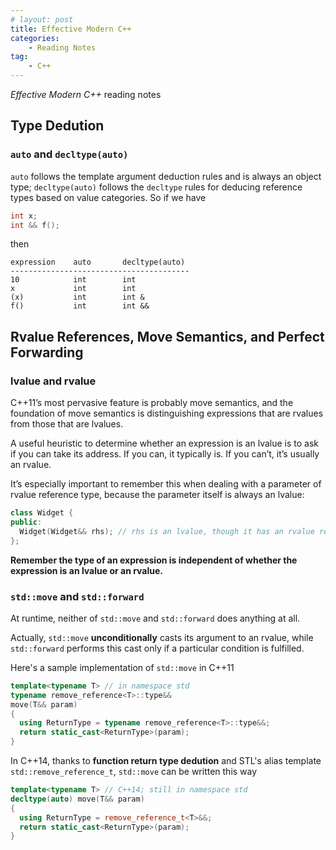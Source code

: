 ```yaml
---
# layout: post
title: Effective Modern C++
categories: 
    - Reading Notes
tag:
    - C++
---
```


*Effective Modern C++* reading notes

## Type Dedution

### `auto` and `decltype(auto)`

`auto` follows the template argument deduction rules and is always an object type; `decltype(auto)` follows the `decltype` rules for deducing reference types based on value categories. So if we have

```c++
int x;
int && f();
```

then

    expression    auto       decltype(auto)
    ----------------------------------------
    10            int        int
    x             int        int
    (x)           int        int &
    f()           int        int &&


## Rvalue References, Move Semantics, and Perfect Forwarding

### lvalue and rvalue

C++11’s most pervasive feature is probably move semantics, and the foundation of move semantics is distinguishing expressions that are rvalues from those that are lvalues.

A useful heuristic to determine whether an expression is an lvalue is to ask if you can take its address. If you can, it typically is. If you can’t, it’s usually an rvalue. 

It’s especially important to remember this when dealing with a parameter of rvalue reference type, because the parameter itself is always an lvalue:

```c++
class Widget {
public:
  Widget(Widget&& rhs); // rhs is an lvalue, though it has an rvalue reference type 
};
```
**Remember the type of an expression is independent of whether the expression is an lvalue or an rvalue.**

### `std::move` and `std::forward`

At runtime, neither of `std::move` and `std::forward` does anything at all.

Actually, `std::move` **unconditionally** casts its argument to an rvalue, while `std::forward` performs this cast only if a particular condition is fulfilled.

Here's a sample implementation of `std::move` in C++11

```c++
template<typename T> // in namespace std
typename remove_reference<T>::type&&
move(T&& param)
{
  using ReturnType = typename remove_reference<T>::type&&;
  return static_cast<ReturnType>(param);
}
```

In C++14, thanks to **function return type dedution** and STL's alias template `std::remove_reference_t`, `std::move` can be written this way

```c++
template<typename T> // C++14; still in namespace std
decltype(auto) move(T&& param)
{
  using ReturnType = remove_reference_t<T>&&;
  return static_cast<ReturnType>(param);
}
```
 
